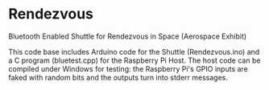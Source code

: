 # Rendezvous
Bluetooth Enabled Shuttle for Rendezvous in Space (Aerospace Exhibit)

This code base includes Arduino code for the Shuttle (Rendezvous.ino) and a C program (bluetest.cpp) for the Raspberry Pi Host.
The host code can be compiled under Windows for testing: the Raspberry Pi's GPIO inputs are faked with random bits and the outputs turn into stderr messages.

